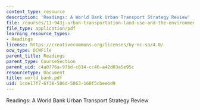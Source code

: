 ```yaml
---
content_type: resource
description: 'Readings: A World Bank Urban Transport Strategy Review'
file: /courses/11-943j-urban-transportation-land-use-and-the-environment-spring-2002/1cde17f76f38586d5063160f5cbeebd9_world_bank.pdf
file_type: application/pdf
learning_resource_types:
- Readings
license: https://creativecommons.org/licenses/by-nc-sa/4.0/
ocw_type: OCWFile
parent_title: Readings
parent_type: CourseSection
parent_uid: c4a0776a-97bd-c814-cc46-a42d03a5e95c
resourcetype: Document
title: world_bank.pdf
uid: 1cde17f7-6f38-586d-5063-160f5cbeebd9
---
```

Readings: A World Bank Urban Transport Strategy Review